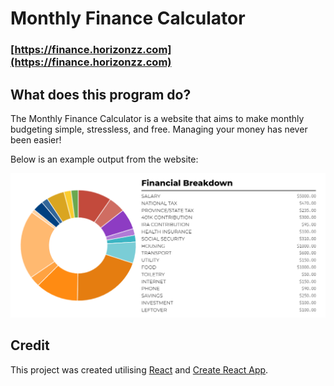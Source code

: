 # Monthly Finance Calculator

### [https://finance.horizonzz.com](https://finance.horizonzz.com)

## What does this program do?

The Monthly Finance Calculator is a website that aims to make monthly budgeting simple, stressless, and free. Managing your money has never been easier!

Below is an example output from the website:

![sample output for calculator](FinanceReport.png)

## Credit

This project was created utilising [React](https://reactjs.org/) and [Create React App](https://github.com/facebook/create-react-app).
